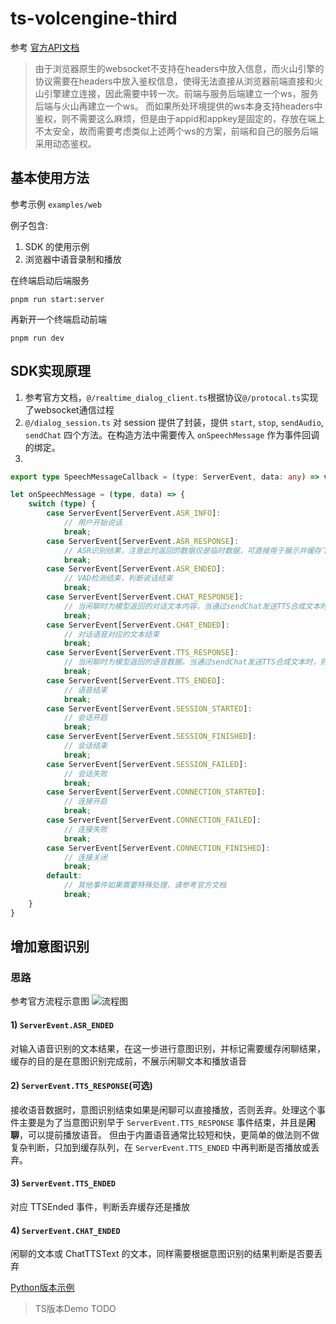 # ts-volcengine-third

参考 [官方API文档](https://www.volcengine.com/docs/6561/1594356)

> 由于浏览器原生的websocket不支持在headers中放入信息，而火山引擎的协议需要在headers中放入鉴权信息，使得无法直接从浏览器前端直接和火山引擎建立连接，因此需要中转一次。前端与服务后端建立一个ws，服务后端与火山再建立一个ws。
> 而如果所处环境提供的ws本身支持headers中鉴权，则不需要这么麻烦，但是由于appid和appkey是固定的，存放在端上不太安全，故而需要考虑类似上述两个ws的方案，前端和自己的服务后端采用动态鉴权。

## 基本使用方法

参考示例 `examples/web`

例子包含:
1) SDK 的使用示例
2) 浏览器中语音录制和播放

在终端启动后端服务
```
pnpm run start:server
```

再新开一个终端启动前端
```
pnpm run dev
```

## SDK实现原理

1) 参考官方文档，`@/realtime_dialog_client.ts`根据协议`@/protocal.ts`实现了websocket通信过程
2) `@/dialog_session.ts` 对 session 提供了封装，提供 `start`, `stop`, `sendAudio`, `sendChat` 四个方法。在构造方法中需要传入 `onSpeechMessage` 作为事件回调的绑定。
3) 

```typescript
export type SpeechMessageCallback = (type: ServerEvent, data: any) => void;

let onSpeechMessage = (type, data) => {
    switch (type) {
        case ServerEvent[ServerEvent.ASR_INFO]:
            // 用户开始说话
            break;
        case ServerEvent[ServerEvent.ASR_RESPONSE]:
            // ASR识别结果，注意此时返回的数据仅是临时数据，可直接用于展示并缓存下来，然后在接收到 ServerEvent.ASR_ENDED 后再作为最终结果使用
            break;
        case ServerEvent[ServerEvent.ASR_ENDED]:
            // VAD检测结束，判断说话结束
            break;
        case ServerEvent[ServerEvent.CHAT_RESPONSE]:
            // 当闲聊时为模型返回的对话文本内容，当通过sendChat发送TTS合成文本时，则内容与发送文本一致
            break;
        case ServerEvent[ServerEvent.CHAT_ENDED]:
            // 对话语音对应的文本结束
            break;
        case ServerEvent[ServerEvent.TTS_RESPONSE]:
            // 当闲聊时为模型返回的语音数据，当通过sendChat发送TTS合成文本时，则为文本合成后的语音数据
            break;
        case ServerEvent[ServerEvent.TTS_ENDED]:
            // 语音结束
            break;
        case ServerEvent[ServerEvent.SESSION_STARTED]:
            // 会话开启
            break;
        case ServerEvent[ServerEvent.SESSION_FINISHED]:
            // 会话结束
            break;
        case ServerEvent[ServerEvent.SESSION_FAILED]:
            // 会话失败
            break;
        case ServerEvent[ServerEvent.CONNECTION_STARTED]:
            // 连接开启
            break;
        case ServerEvent[ServerEvent.CONNECTION_FAILED]:
            // 连接失败
            break;
        case ServerEvent[ServerEvent.CONNECTION_FINISHED]:
            // 连接关闭
            break;
        default:
            // 其他事件如果需要特殊处理，请参考官方文档
            break;
    }
}
```

## 增加意图识别

### 思路

参考官方流程示意图
![流程图](https://p9-arcosite.byteimg.com/tos-cn-i-goo7wpa0wc/e00fc94e88ca485ab8a8b2c107552ed3~tplv-goo7wpa0wc-image.image)

#### 1) `ServerEvent.ASR_ENDED`

对输入语音识别的文本结果，在这一步进行意图识别，并标记需要缓存闲聊结果，缓存的目的是在意图识别完成前，不展示闲聊文本和播放语音

#### 2) `ServerEvent.TTS_RESPONSE`(可选)

接收语音数据时，意图识别结束如果是闲聊可以直接播放，否则丢弃。处理这个事件主要是为了当意图识别早于 `ServerEvent.TTS_RESPONSE` 事件结束，并且是**闲聊**，可以提前播放语音。
但由于内置语音通常比较短和快，更简单的做法则不做复杂判断，只加到缓存队列，在 `ServerEvent.TTS_ENDED` 中再判断是否播放或丢弃。

#### 3) `ServerEvent.TTS_ENDED`

对应 TTSEnded 事件，判断丢弃缓存还是播放

#### 4) `ServerEvent.CHAT_ENDED`

闲聊的文本或 ChatTTSText 的文本，同样需要根据意图识别的结果判断是否要丢弃

[Python版本示例](https://github.com/Linktime/pyrtc-volcengine-third/blob/main/examples/rtc-terminal-llm/app/dialog_session.py)

> TS版本Demo TODO